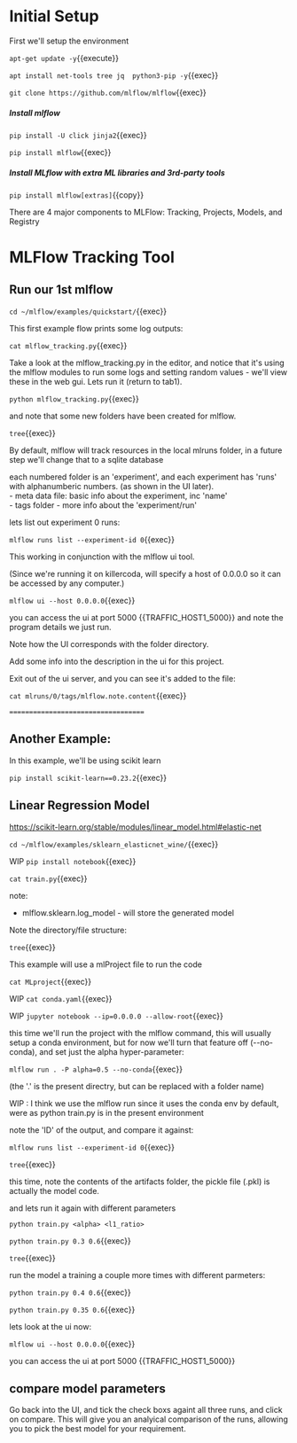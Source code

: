
# Initial Setup

First we'll setup the environment

`apt-get update -y`{{execute}}


`apt install net-tools tree jq  python3-pip -y`{{exec}}

`git clone https://github.com/mlflow/mlflow`{{exec}}


##### Install mlflow

`pip install -U click jinja2`{{exec}} 

`pip install mlflow`{{exec}}

##### Install MLflow with extra ML libraries and 3rd-party tools

`pip install mlflow[extras]`{{copy}}

There are 4 major components to MLFlow: Tracking, Projects, Models, and Registry

# MLFlow Tracking Tool

## Run our 1st mlflow

`cd ~/mlflow/examples/quickstart/`{{exec}}

This first example flow prints some log outputs:

`cat mlflow_tracking.py`{{exec}}

Take  a look at the mlflow_tracking.py in the editor, and notice that it's using the mlflow modules to run some logs and setting random values - we'll view these in the web gui. Lets run it (return to tab1).

`python mlflow_tracking.py`{{exec}}

and note that some new folders have been created for mlflow.

`tree`{{exec}}

By default, mlflow will track resources in the local mlruns folder, in a future step we'll change that to a sqlite database

each numbered folder is an 'experiment', and each experiment has 'runs' with alphanumberic numbers. (as shown in the UI later).      
     - meta data file: basic info about the experiment, inc 'name'   
     - tags folder - more info about the 'experiment/run'   
    
lets list out experiment 0 runs:

`mlflow runs list --experiment-id 0`{{exec}}
     
      

This working in conjunction with the mlflow ui tool.

(Since we're running it on killercoda, will specify a host of 0.0.0.0 so it can be accessed by any computer.)

`mlflow ui --host 0.0.0.0`{{exec}}

you can access the ui at port 5000 {{TRAFFIC_HOST1_5000}} and note the program details we just run.

Note how the UI corresponds with the folder directory.

Add some info into the description in the ui for this project.

Exit out of the ui server, and you can see it's added to the file:

`cat mlruns/0/tags/mlflow.note.content`{{exec}}






    ==================================
## Another Example:

In this example, we'll be using  scikit learn

`pip install scikit-learn==0.23.2`{{exec}}


## Linear Regression Model

https://scikit-learn.org/stable/modules/linear_model.html#elastic-net

`cd ~/mlflow/examples/sklearn_elasticnet_wine/`{{exec}}

WIP `pip install notebook`{{exec}}

`cat train.py`{{exec}}

note:   
   - mlflow.sklearn.log_model  - will store the generated model

Note the directory/file structure:

`tree`{{exec}}


This example will use a mlProject file to run the code

`cat MLproject`{{exec}}

WIP `cat conda.yaml`{{exec}}

WIP `jupyter notebook --ip=0.0.0.0 --allow-root`{{exec}}


this time we'll run the project with the mlflow command, this will usually setup a conda environment, but for now we'll turn that feature off (--no-conda), and set just the alpha hyper-parameter:

`mlflow run . -P alpha=0.5 --no-conda`{{exec}}

(the '.' is the present directry, but can be replaced with a folder name)

WIP : I think we use the mlflow run  since it uses the conda env by default, were as python train.py is in the present environment

note the 'ID' of the output, and compare it against:

`mlflow runs list --experiment-id 0`{{exec}}


`tree`{{exec}}

this time, note the contents of the artifacts folder, the pickle file (.pkl) is actually the model code.

and lets run it again with different parameters

`python train.py <alpha> <l1_ratio>`

`python train.py 0.3 0.6`{{exec}}

`tree`{{exec}}

run the model a training a couple more times with different parmeters:

`python train.py 0.4 0.6`{{exec}}

`python train.py 0.35 0.6`{{exec}}

lets look at the ui now:

`mlflow ui --host 0.0.0.0`{{exec}} 

you can access the ui at port 5000 {{TRAFFIC_HOST1_5000}} 


## compare model parameters

Go back into the UI, and tick the check boxs againt all three runs, and click on compare. This will give you an analyical comparison of the runs, allowing you to pick the best model for your requirement.


